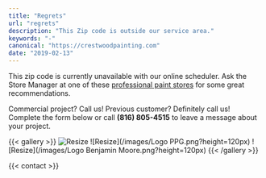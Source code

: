 ```yaml
---
title: "Regrets"
url: "regrets"
description: "This Zip code is outside our service area."
keywords: "-"
canonical: "https://crestwoodpainting.com"
date: "2019-02-13"
---
```


This zip code is currently unavailable with our online scheduler. Ask the Store Manager at one of these [professional paint stores](https://www.google.com/search?q=paint+stores+kansas+city) for some great recommendations.

Commercial project? Call us! Previous customer? Definitely call us! Complete the form below or call **(816) 805-4515** to leave a message about your project.

{{< gallery >}}
![Resize](/images/SW-logo.png?height=120px)
![Resize](/images/Logo PPG.png?height=120px)
![Resize](/images/Logo Benjamin Moore.png?height=120px)
{{< /gallery >}}

{{< contact >}}
